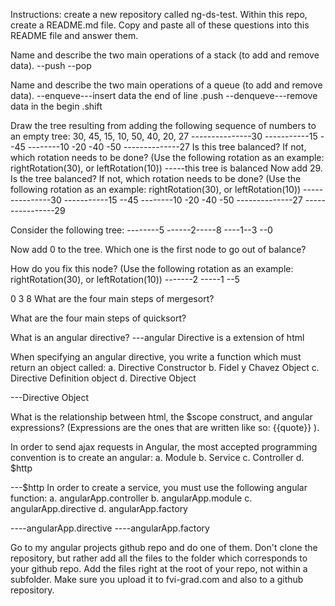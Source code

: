 Instructions: create a new repository called ng-ds-test. Within this repo, create a README.md file. Copy and paste all of these questions into this README file and answer them.

Name and describe the two main operations of a stack (to add and remove data).
--push
--pop

Name and describe the two main operations of a queue (to add and remove data).
--enqueve---insert data the end of line .push
--denqueve---remove data in the begin .shift

Draw the tree resulting from adding the following sequence of numbers to an empty tree: 30, 45, 15, 10, 50, 40, 20, 27
---------------30
-----------15       --45
--------10 -20    -40  -50
--------------27
Is this tree balanced? If not, which rotation needs to be done? (Use the following rotation as an example: rightRotation(30), or leftRotation(10))
-----this tree is balanced
Now add 29. Is the tree balanced? If not, which rotation needs to be done? (Use the following rotation as an example: rightRotation(30), or leftRotation(10))
---------------30
-----------15       --45
--------10 -20    -40  -50
--------------27
----------------29

Consider the following tree:
--------5
------2-----8
----1--3
--0

Now add 0 to the tree. Which one is the first node to go out of balance?

How do you fix this node? (Use the following rotation as an example: rightRotation(30), or leftRotation(10))
-------2
-----1  --5

0 3 8
What are the four main steps of mergesort?

What are the four main steps of quicksort?

What is an angular directive?
---angular Directive is a extension of html

When specifying an angular directive, you write a function which must return an object called:
a. Directive Constructor
b. Fidel y Chavez Object
c. Directive Definition object
d. Directive Object

---Directive Object

What is the relationship between html, the $scope construct, and angular expressions? (Expressions are the ones that are written like so: {{quote}} ).

In order to send ajax requests in Angular, the most accepted programming convention is to create an angular:
a. Module
b. Service
c. Controller
d. $http

---$http
In order to create a service, you must use the following angular function:
a. angularApp.controller
b. angularApp.module
c. angularApp.directive
d. angularApp.factory

----angularApp.directive
----angularApp.factory


Go to my angular projects github repo and do one of them. Don't clone the repository, but rather add all the files to the folder which corresponds to your github repo. Add the files right at the root of your repo, not within a subfolder. Make sure you upload it to fvi-grad.com and also to a github repository.
